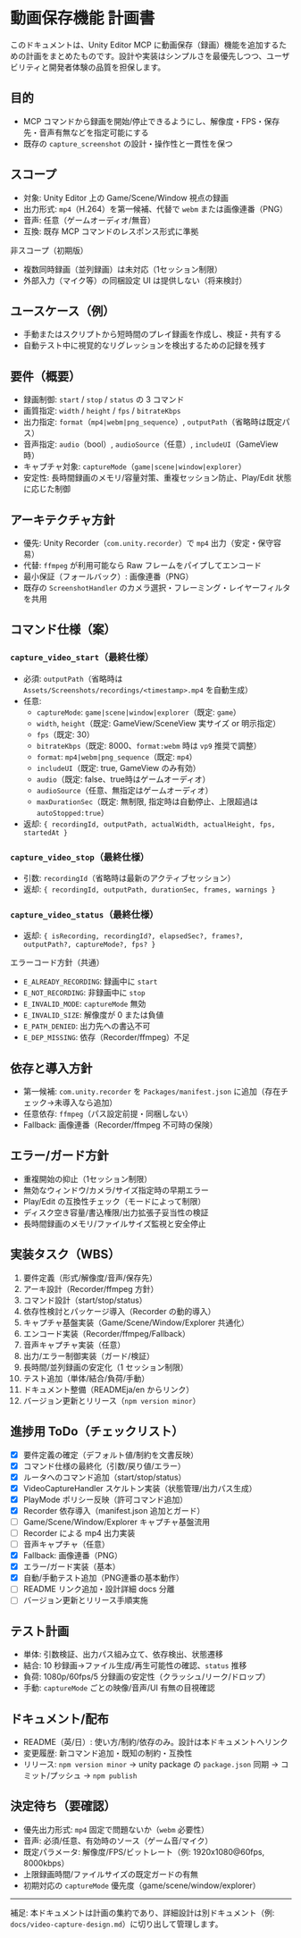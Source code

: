 # 動画保存機能 計画書

このドキュメントは、Unity Editor MCP に動画保存（録画）機能を追加するための計画をまとめたものです。設計や実装はシンプルさを最優先しつつ、ユーザビリティと開発者体験の品質を担保します。

## 目的

- MCP コマンドから録画を開始/停止できるようにし、解像度・FPS・保存先・音声有無などを指定可能にする
- 既存の `capture_screenshot` の設計・操作性と一貫性を保つ

## スコープ

- 対象: Unity Editor 上の Game/Scene/Window 視点の録画
- 出力形式: `mp4`（H.264）を第一候補、代替で `webm` または画像連番（PNG）
- 音声: 任意（ゲームオーディオ/無音）
- 互換: 既存 MCP コマンドのレスポンス形式に準拠

非スコープ（初期版）
- 複数同時録画（並列録画）は未対応（1セッション制限）
- 外部入力（マイク等）の同梱設定 UI は提供しない（将来検討）

## ユースケース（例）

- 手動またはスクリプトから短時間のプレイ録画を作成し、検証・共有する
- 自動テスト中に視覚的なリグレッションを検出するための記録を残す

## 要件（概要）

- 録画制御: `start` / `stop` / `status` の 3 コマンド
- 画質指定: `width` / `height` / `fps` / `bitrateKbps`
- 出力指定: `format`（`mp4|webm|png_sequence`）, `outputPath`（省略時は既定パス）
- 音声指定: `audio`（bool）, `audioSource`（任意）, `includeUI`（GameView 時）
- キャプチャ対象: `captureMode`（`game|scene|window|explorer`）
- 安定性: 長時間録画のメモリ/容量対策、重複セッション防止、Play/Edit 状態に応じた制御

## アーキテクチャ方針

- 優先: Unity Recorder（`com.unity.recorder`）で `mp4` 出力（安定・保守容易）
- 代替: `ffmpeg` が利用可能なら Raw フレームをパイプしてエンコード
- 最小保証（フォールバック）: 画像連番（PNG）
- 既存の `ScreenshotHandler` のカメラ選択・フレーミング・レイヤーフィルタを共用

## コマンド仕様（案）

### `capture_video_start`（最終仕様）

- 必須: `outputPath`（省略時は `Assets/Screenshots/recordings/<timestamp>.mp4` を自動生成）
- 任意:
  - `captureMode`: `game|scene|window|explorer`（既定: `game`）
  - `width`, `height`（既定: GameView/SceneView 実サイズ or 明示指定）
  - `fps`（既定: 30）
  - `bitrateKbps`（既定: 8000、`format:webm` 時は `vp9` 推奨で調整）
  - `format`: `mp4|webm|png_sequence`（既定: `mp4`）
  - `includeUI`（既定: true, GameView のみ有効）
  - `audio`（既定: false、true時はゲームオーディオ）
  - `audioSource`（任意、無指定はゲームオーディオ）
  - `maxDurationSec`（既定: 無制限, 指定時は自動停止、上限超過は `autoStopped:true`）
- 返却: `{ recordingId, outputPath, actualWidth, actualHeight, fps, startedAt }`

### `capture_video_stop`（最終仕様）

- 引数: `recordingId`（省略時は最新のアクティブセッション）
- 返却: `{ recordingId, outputPath, durationSec, frames, warnings }`

### `capture_video_status`（最終仕様）

- 返却: `{ isRecording, recordingId?, elapsedSec?, frames?, outputPath?, captureMode?, fps? }`

エラーコード方針（共通）

- `E_ALREADY_RECORDING`: 録画中に `start`
- `E_NOT_RECORDING`: 非録画中に `stop`
- `E_INVALID_MODE`: `captureMode` 無効
- `E_INVALID_SIZE`: 解像度が 0 または負値
- `E_PATH_DENIED`: 出力先への書込不可
- `E_DEP_MISSING`: 依存（Recorder/ffmpeg）不足

## 依存と導入方針

- 第一候補: `com.unity.recorder` を `Packages/manifest.json` に追加（存在チェック→未導入なら追加）
- 任意依存: `ffmpeg`（パス設定前提・同梱しない）
- Fallback: 画像連番（Recorder/ffmpeg 不可時の保険）

## エラー/ガード方針

- 重複開始の抑止（1セッション制限）
- 無効なウィンドウ/カメラ/サイズ指定時の早期エラー
- Play/Edit の互換性チェック（モードによって制限）
- ディスク空き容量/書込権限/出力拡張子妥当性の検証
- 長時間録画のメモリ/ファイルサイズ監視と安全停止

## 実装タスク（WBS）

1. 要件定義（形式/解像度/音声/保存先）
2. アーキ設計（Recorder/ffmpeg 方針）
3. コマンド設計（start/stop/status）
4. 依存性検討とパッケージ導入（Recorder の動的導入）
5. キャプチャ基盤実装（Game/Scene/Window/Explorer 共通化）
6. エンコード実装（Recorder/ffmpeg/Fallback）
7. 音声キャプチャ実装（任意）
8. 出力/エラー制御実装（ガード/検証）
9. 長時間/並列録画の安定化（1 セッション制限）
10. テスト追加（単体/結合/負荷/手動）
11. ドキュメント整備（READMEja/en からリンク）
12. バージョン更新とリリース（`npm version minor`）

## 進捗用 ToDo（チェックリスト）

- [x] 要件定義の確定（デフォルト値/制約を文書反映）
- [x] コマンド仕様の最終化（引数/戻り値/エラー）
- [x] ルータへのコマンド追加（start/stop/status）
- [x] VideoCaptureHandler スケルトン実装（状態管理/出力パス生成）
- [x] PlayMode ポリシー反映（許可コマンド追加）
- [x] Recorder 依存導入（manifest.json 追加とガード）
- [ ] Game/Scene/Window/Explorer キャプチャ基盤流用
- [ ] Recorder による mp4 出力実装
- [ ] 音声キャプチャ（任意）
- [x] Fallback: 画像連番（PNG）
- [x] エラー/ガード実装（基本）
- [x] 自動/手動テスト追加（PNG連番の基本動作）
- [ ] README リンク追加・設計詳細 docs 分離
- [ ] バージョン更新とリリース手順実施

## テスト計画

- 単体: 引数検証、出力パス組み立て、依存検出、状態遷移
- 結合: 10 秒録画→ファイル生成/再生可能性の確認、`status` 推移
- 負荷: 1080p/60fps/5 分録画の安定性（クラッシュ/リーク/ドロップ）
- 手動: `captureMode` ごとの映像/音声/UI 有無の目視確認

## ドキュメント/配布

- README（英/日）: 使い方/制約/依存のみ。設計は本ドキュメントへリンク
- 変更履歴: 新コマンド追加・既知の制約・互換性
- リリース: `npm version minor` → unity package の `package.json` 同期 → コミット/プッシュ → `npm publish`

## 決定待ち（要確認）

- 優先出力形式: `mp4` 固定で問題ないか（`webm` 必要性）
- 音声: 必須/任意、有効時のソース（ゲーム音/マイク）
- 既定パラメータ: 解像度/FPS/ビットレート（例: 1920x1080@60fps, 8000kbps）
- 上限録画時間/ファイルサイズの既定ガードの有無
- 初期対応の `captureMode` 優先度（game/scene/window/explorer）

---

補足: 本ドキュメントは計画の集約であり、詳細設計は別ドキュメント（例: `docs/video-capture-design.md`）に切り出して管理します。
